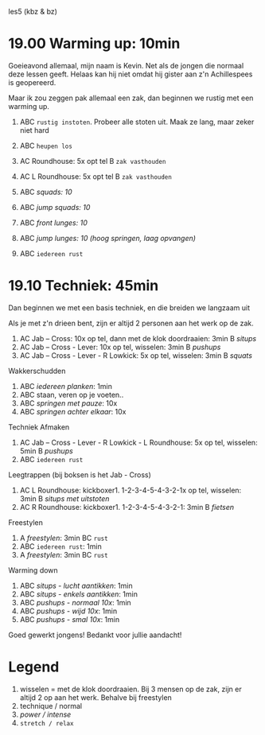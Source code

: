 les5 (kbz & bz)

# 19.00 Warming up: 10min

Goeieavond allemaal, mijn naam is Kevin. Net als de jongen die normaal deze lessen geeft. Helaas kan hij niet omdat hij gister aan z'n Achillespees is geopereerd.

Maar ik zou zeggen pak allemaal een zak, dan beginnen we rustig met een warming up.

 1. ABC `rustig instoten`. Probeer alle stoten uit. Maak ze lang, maar zeker niet hard

 1. ABC `heupen los`
 1. AC Roundhouse: 5x opt tel
    B `zak vasthouden`
 1. AC L Roundhouse: 5x opt tel
    B `zak vasthouden`
 1. ABC *squads: 10*
 1. ABC *jump squads: 10*
 1. ABC *front lunges: 10*
 1. ABC *jump lunges: 10 (hoog springen, laag opvangen)*
 1. ABC `iedereen rust`

# 19.10 Techniek: 45min

Dan beginnen we met een basis techniek, en die breiden we langzaam uit

Als je met z'n drieen bent, zijn er altijd 2 personen aan het werk op de zak.

 1. AC Jab – Cross: 10x op tel, dann met de klok doordraaien: 3min
    B *situps*
 1. AC Jab – Cross - Lever: 10x op tel, wisselen: 3min
    B *pushups*
 1. AC Jab – Cross - Lever - R Lowkick: 5x op tel, wisselen: 3min
    B *squats*

Wakkerschudden

 1. ABC *iedereen planken*: 1min
 1. ABC staan, veren op je voeten..
 1. ABC *springen met pauze*: 10x
 1. ABC *springen achter elkaar*: 10x

Techniek Afmaken

 1. AC Jab – Cross - Lever - R Lowkick - L Roundhouse: 5x op tel, wisselen: 5min
   B  *pushups*
 1. ABC `iedereen rust`

Leegtrappen (bij boksen is het Jab - Cross)

 1. AC L Roundhouse: kickboxer1. 1-2-3-4-5-4-3-2-1x op tel, wisselen: 3min
    B  *situps met uitstoten*
 1. AC R Roundhouse: kickboxer1. 1-2-3-4-5-4-3-2-1: 3min
    B  *fietsen*

Freestylen

 1. A *freestylen*: 3min
    BC `rust`
 1. ABC `iedereen rust`: 1min
 1. A *freestylen*: 3min
    BC `rust`

Warming down

 1. ABC *situps - lucht aantikken*: 1min
 1. ABC *situps - enkels aantikken*: 1min
 1. ABC *pushups - normaal 10x*: 1min
 1. ABC *pushups - wijd 10x*: 1min
 1. ABC *pushups - smal 10x*: 1min

Goed gewerkt jongens! Bedankt voor jullie aandacht!

# Legend

 1. wisselen = met de klok doordraaien. Bij 3 mensen op de zak, zijn er altijd 2 op aan het werk. Behalve bij freestylen
 1. technique / normal
 1. *power / intense*
 1. `stretch / relax`

